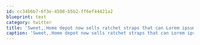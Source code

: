 ```yaml
---
id: cc34b6b7-6f3e-4508-b5b2-ff6ef44421a2
blueprint: text
category: twitter
title: 'Sweet,.Home depot now sells ratchet straps that can Lorem ipsum dolor [pic] — path.com/p/14c4EH'
caption: 'Sweet,.Home depot now sells ratchet straps that can Lorem ipsum dolor [pic] — <a href="http://path.com/p/14c4EH" title="http://path.com/p/14c4EH" class="link link_untco">path.com/p/14c4EH</a>'
---
```

